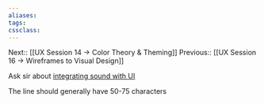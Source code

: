 ```yaml
---
aliases:
tags: 
cssclass:
---
```

Next:: [[UX Session 14 → Color Theory & Theming]]
Previous:: [[UX Session 16 → Wireframes to Visual Design]]

Ask sir about [integrating sound with UI](https://m2.material.io/design/sound/about-sound.html#types-of-sound)

The line should generally have 50-75 characters

